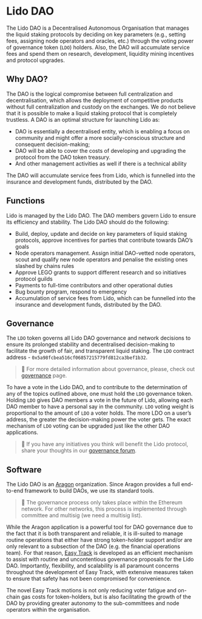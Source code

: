 # Lido DAO

The Lido DAO is a Decentralised Autonomous Organisation that manages the liquid staking protocols by deciding on key parameters (e.g., setting fees, assigning node operators and oracles, etc.) through the voting power of governance token (`LDO`) holders. Also, the DAO will accumulate service fees and spend them on research, development, liquidity mining incentives and protocol upgrades. 

## Why DAO?

The DAO is the logical compromise between full centralization and decentralisation, which allows the deployment of competitive products without full centralization and custody on the exchanges. We do not believe that it is possible to make a liquid staking protocol that is completely trustless. A DAO is an optimal structure for launching Lido as:

- DAO is essentially a decentralised entity, which is enabling a focus on community and might offer a more socially-conscious structure and consequent decision-making; 
- DAO will be able to cover the costs of developing and upgrading the protocol from the DAO token treasury. 
- And other management activities as well if there is a technical ability

The DAO will accumulate service fees from Lido, which is funnelled into the insurance and development funds, distributed by the DAO.

## Functions

Lido is managed by the Lido DAO. The DAO members govern Lido to ensure its efficiency and stability. The Lido DAO should do the following:
- Build, deploy, update and decide on key parameters of liquid staking protocols, approve incentives for parties that contribute towards DAO’s goals
- Node operators management. Assign initial DAO-vetted node operators, scout and qualify new node operators and penalise the existing ones slashed by chains rules
- Approve LEGO grants to support different research and so initiatives protocol guilds
- Payments to full-time contributors and other operational duties
- Bug bounty program, respond to emergency
- Accumulation of service fees from Lido, which can be funnelled into the insurance and development funds, distributed by the DAO.


## Governance

The `LDO` token governs all Lido DAO governance and network decisions to ensure its prolonged stability and decentralised decision-making to facilitate the growth of fair, and transparent liquid staking.  The `LDO` contract address - `0x5a98fcbea516cf06857215779fd812ca3bef1b32`.

> 📝 For more detailed information about governance, please, check out [governance](https://lido.fi/governance) page. 

To have a vote in the Lido DAO, and to contribute to the determination of any of the topics outlined above, one must hold the `LDO` governance token. Holding `LDO` gives DAO members a vote in the future of Lido, allowing each DAO member to have a personal say in the community. `LDO` voting weight is proportional to the amount of `LDO` a voter holds. The more LDO on a user’s address, the greater the decision-making power the voter gets. The exact mechanism of `LDO` voting can be upgraded just like the other DAO applications.

> 📝 If you have any initiatives you think will benefit the Lido protocol, share your thoughts in our [governance forum](https://research.lido.fi).

## Software

The Lido DAO is an [Aragon](https://aragon.org/dao) organization. Since Aragon provides a full end-to-end framework to build DAOs, we use its standard tools.

> 📝 The governance process only takes place within the Ethereum network. For other networks, this process is implemented through committee and multisig (we need a multisig list).

While the Aragon application is a powerful tool for DAO governance due to the fact that it is both transparent and reliable, it is ill-suited to manage routine operations that either have strong token-holder support and/or are only relevant to a subsection of the DAO (e.g. the financial operations team). For that reason, [Easy Track](https://easytrack.lido.fi/) is developed as an efficient mechanism to assist with routine and uncontentious governance proposals for the Lido DAO. Importantly, flexibility, and scalability is all paramount concerns throughout the development of Easy Track, with extensive measures taken to ensure that safety has not been compromised for convenience.

The novel Easy Track motions is not only reducing voter fatigue and on-chain gas costs for token-holders, but is also facilitating the growth of the DAO by providing greater autonomy to the sub-committees and node operators within the organisation.
